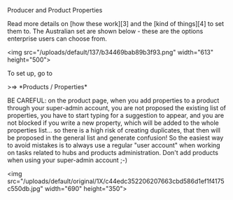 Producer and Product Properties

Read more details on \[how these work\]\[3\] and the \[kind of things\]\[4\] to set them to. The Australian set are shown below - these are the options enterprise users can choose from.

&lt;img src="/uploads/default/137/b34469bab89b3f93.png" width="613" height="500"&gt;

To set up, go to

&gt;=&gt; \*Products / Properties\*

BE CAREFUL: on the product page, when you add properties to a product through your super-admin account, you are not proposed the existing list of properties, you have to start typing for a suggestion to appear, and you are not blocked if you write a new property, which will be added to the whole properties list... so there is a high risk of creating duplicates, that then will be proposed in the general list and generate confusion! So the easiest way to avoid mistakes is to always use a regular "user account" when working on tasks related to hubs and products administration. Don't add products when using your super-admin account ;-\)

&lt;img src="/uploads/default/original/1X/c44edc352206207663cbd586d1ef1f4175c550db.jpg" width="690" height="350"&gt;

